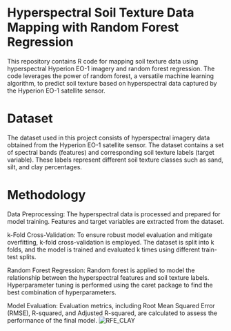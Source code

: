 # Hyperspectral Soil Texture Data Mapping with Random Forest Regression

This repository contains R code for mapping soil texture data using hyperspectral Hyperion EO-1 imagery and random forest regression. The code leverages the power of random forest, a versatile machine learning algorithm, to predict soil texture based on hyperspectral data captured by the Hyperion EO-1 satellite sensor.

# Dataset
The dataset used in this project consists of hyperspectral imagery data obtained from the Hyperion EO-1 satellite sensor. The dataset contains a set of spectral bands (features) and corresponding soil texture labels (target variable). These labels represent different soil texture classes such as sand, silt, and clay percentages.

# Methodology
Data Preprocessing: The hyperspectral data is processed and prepared for model training. Features and target variables are extracted from the dataset.

k-Fold Cross-Validation: To ensure robust model evaluation and mitigate overfitting, k-fold cross-validation is employed. The dataset is split into k folds, and the model is trained and evaluated k times using different train-test splits.

Random Forest Regression: Random forest is applied to model the relationship between the hyperspectral features and soil texture labels. Hyperparameter tuning is performed using the caret package to find the best combination of hyperparameters.

Model Evaluation: Evaluation metrics, including Root Mean Squared Error (RMSE), R-squared, and Adjusted R-squared, are calculated to assess the performance of the final model.
![RFE_CLAY](https://github.com/ilmirmdh/Digital_Soil_Mapping_Texture_RF/assets/82806657/f3afd5a8-4304-44e5-b524-c0914002f466)
